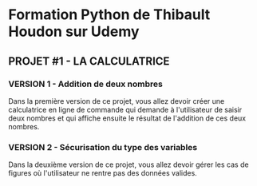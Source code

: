 # Formation Python de Thibault Houdon sur Udemy

## PROJET #1 - LA CALCULATRICE

### VERSION 1 - Addition de deux nombres

Dans la première version de ce projet, vous allez devoir créer une calculatrice en ligne de commande qui demande à l'utilisateur de saisir deux nombres et qui affiche ensuite le résultat de l'addition de ces deux nombres.

### VERSION 2 - Sécurisation du type des variables

Dans la deuxième version de ce projet, vous allez devoir gérer les cas de figures où l'utilisateur ne rentre pas des données valides.
